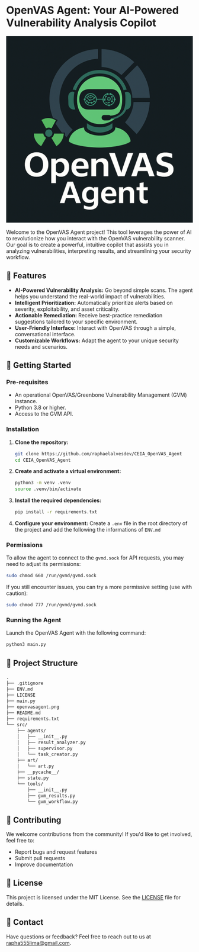# OpenVAS Agent: Your AI-Powered Vulnerability Analysis Copilot

![OpenVAS Agent Logo](openvasagent.png)

Welcome to the OpenVAS Agent project! This tool leverages the power of AI to revolutionize how you interact with the OpenVAS vulnerability scanner. Our goal is to create a powerful, intuitive copilot that assists you in analyzing vulnerabilities, interpreting results, and streamlining your security workflow.

## 🚀 Features

*   **AI-Powered Vulnerability Analysis:** Go beyond simple scans. The agent helps you understand the real-world impact of vulnerabilities.
*   **Intelligent Prioritization:** Automatically prioritize alerts based on severity, exploitability, and asset criticality.
*   **Actionable Remediation:** Receive best-practice remediation suggestions tailored to your specific environment.
*   **User-Friendly Interface:** Interact with OpenVAS through a simple, conversational interface.
*   **Customizable Workflows:** Adapt the agent to your unique security needs and scenarios.

## 🔧 Getting Started

### Pre-requisites

*   An operational OpenVAS/Greenbone Vulnerability Management (GVM) instance.
*   Python 3.8 or higher.
*   Access to the GVM API.

### Installation

1.  **Clone the repository:**
    ```bash
    git clone https://github.com/raphaelalvesdev/CEIA_OpenVAS_Agent
    cd CEIA_OpenVAS_Agent
    ```

2.  **Create and activate a virtual environment:**
    ```bash
    python3 -m venv .venv
    source .venv/bin/activate
    ```

3.  **Install the required dependencies:**
    ```bash
    pip install -r requirements.txt
    ```

4.  **Configure your environment:**
    Create a `.env` file in the root directory of the project and add the following the informations of `ENV.md`

### Permissions

To allow the agent to connect to the `gvmd.sock` for API requests, you may need to adjust its permissions:

```bash
sudo chmod 660 /run/gvmd/gvmd.sock
```

If you still encounter issues, you can try a more permissive setting (use with caution):

```bash
sudo chmod 777 /run/gvmd/gvmd.sock
```

### Running the Agent

Launch the OpenVAS Agent with the following command:

```bash
python3 main.py
```

## 📂 Project Structure

```
.
├── .gitignore
├── ENV.md
├── LICENSE
├── main.py
├── openvasagent.png
├── README.md
├── requirements.txt
└── src/
    ├── agents/
    │   ├── __init__.py
    │   ├── result_analyzer.py
    │   ├── supervisor.py
    │   └── task_creator.py
    ├── art/
    │   └── art.py
    ├── __pycache__/
    ├── state.py
    └── tools/
        ├── __init__.py
        ├── gvm_results.py
        └── gvm_workflow.py
```

## 🤝 Contributing

We welcome contributions from the community! If you'd like to get involved, feel free to:

*   Report bugs and request features
*   Submit pull requests
*   Improve documentation

## 📜 License

This project is licensed under the MIT License. See the [LICENSE](LICENSE) file for details.

## 📧 Contact

Have questions or feedback? Feel free to reach out to us at [rapha555lima@gmail.com](mailto:rapha555lima@gmail.com).